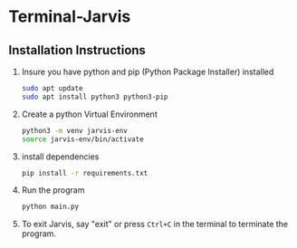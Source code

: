 # Terminal-Jarvis

## Installation Instructions
1. Insure you have python and pip (Python Package Installer) installed
      ```bash
      sudo apt update
      sudo apt install python3 python3-pip
      ```
2. Create a python Virtual Environment
      ```bash
      python3 -m venv jarvis-env
      source jarvis-env/bin/activate
      ```
3. install dependencies
      ```bash
      pip install -r requirements.txt
      ```
4. Run the program
      ```bash
      python main.py
      ```
5. To exit Jarvis, say "exit" or press `Ctrl+C` in the terminal to terminate the program.